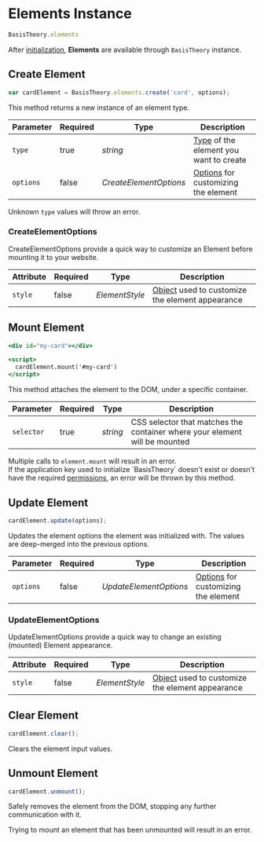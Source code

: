 # Elements Instance

```jsx
BasisTheory.elements
```

After [initialization](#initialize), **Elements** are available through `BasisTheory` instance.

## Create Element

```jsx
var cardElement = BasisTheory.elements.create('card', options);
```

This method returns a new instance of an element type.

Parameter | Required | Type                   | Description
--------- | -------- | ----------------       | -----------
`type`    | true     | *string*               | [Type](#element-types) of the element you want to create
`options` | false    | *CreateElementOptions* | [Options](#createelementoptions) for customizing the element

<aside class="warning">
  <span>Unknown <code>type</code> values will throw an error.</span>
</aside>

### CreateElementOptions

CreateElementOptions provide a quick way to customize an Element before mounting it to your website.

Attribute | Required | Type           | Description
--------- | -------- | -------------- | -----------
`style`   | false    | *ElementStyle* | [Object](#element-style) used to customize the element appearance

## Mount Element

```jsx
<div id="my-card"></div>

<script>
  cardElement.mount('#my-card')
</script>
```

This method attaches the element to the DOM, under a specific container.

Parameter  | Required | Type     | Description
---------- | -------- | -------- | -----------
`selector` | true     | *string* | CSS selector that matches the container where your element will be mounted

<aside class="warning">
  <span>Multiple calls to <code>element.mount</code> will result in an error.</span>
</aside>

<aside class="warning">
  <span>If the application key used to initialize `BasisTheory` doesn't exist or doesn't have the required <a href="#permissions">permissions</a>, an error will be thrown by this method.</span>
</aside>

## Update Element

```jsx
cardElement.update(options);
```

Updates the element options the element was initialized with. The values are deep-merged into the previous options.

Parameter | Required | Type                   | Description
--------- | -------- | ----------------       | -----------
`options` | false    | *UpdateElementOptions* | [Options](#updateelementoptions) for customizing the element


### UpdateElementOptions

UpdateElementOptions provide a quick way to change an existing (mounted) Element appearance.

Attribute | Required | Type           | Description
--------- | -------- | -------------- | -----------
`style`   | false    | *ElementStyle* | [Object](#element-style) used to customize the element appearance


## Clear Element

```jsx
cardElement.clear();
```

Clears the element input values.

## Unmount Element

```jsx
cardElement.unmount();
```

Safely removes the element from the DOM, stopping any further communication with it.

<aside class="warning">
  <span>Trying to mount an element that has been unmounted will result in an error.</span>
</aside>
